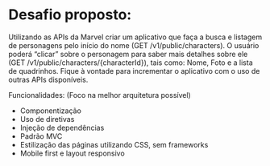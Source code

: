 # Desafio proposto:
Utilizando as APIs da Marvel criar um aplicativo que faça a busca e listagem de personagens pelo início do nome (GET /v1/public/characters). O usuário poderá “clicar” sobre o personagem para saber mais detalhes sobre ele (GET /v1/public/characters/{characterId}), tais como: Nome, Foto e a lista de quadrinhos.  Fique à vontade para incrementar o aplicativo com o uso de outras APIs disponíveis.

Funcionalidades:
(Foco na melhor arquitetura possível)
- Componentização
- Uso de diretivas 
- Injeção de dependências
- Padrão MVC 
- Estilização das páginas utilizando CSS, sem frameworks
- Mobile first e layout responsivo

